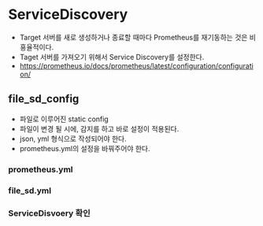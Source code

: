 # ServiceDiscovery
- Target 서버를 새로 생성하거나 종료할 때마다 Prometheus를 재기동하는 것은 비횽율적이다.
- Taget 서버를 가져오기 위해서 Service Discovery를 설정한다.
- https://prometheus.io/docs/prometheus/latest/configuration/configuration/


## file_sd_config
- 파일로 이루어진 static config
- 파일이 변경 될 시에, 감지를 하고 바로 설정이 적용된다.
- json, yml 형식으로 작성되어야 한다.
- prometheus.yml의 설정을 바꿔주어야 한다.

### prometheus.yml


### file_sd.yml

### ServiceDisvoery 확인

